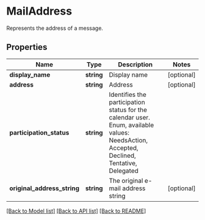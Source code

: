 # MailAddress

Represents the address of a message.

## Properties
Name | Type | Description | Notes
---- | ---- | ----------- | -----
**display_name** | **string** | Display name | [optional] 
**address** | **string** | Address | [optional] 
**participation_status** | **string** | Identifies the participation status for the calendar user. Enum, available values: NeedsAction, Accepted, Declined, Tentative, Delegated | 
**original_address_string** | **string** | The original e-mail address string | [optional] 




[[Back to Model list]](README.md#documentation-for-models) [[Back to API list]](README.md#documentation-for-api-endpoints) [[Back to README]](README.md)

